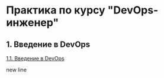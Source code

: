 # Практика по курсу "DevOps-инженер"

## 1. Введение в DevOps
[1.1. Введение в DevOps](01-intro-01)

new line